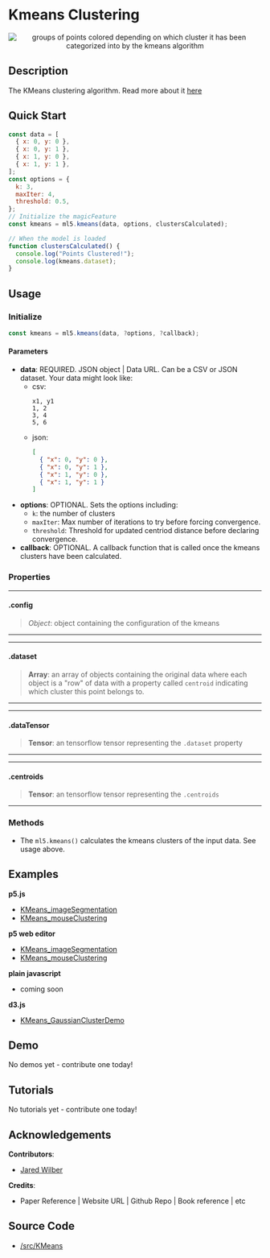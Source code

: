 # Kmeans Clustering

<center>
    <img class="header-img" alt="groups of points colored depending on which cluster it has been categorized into by the kmeans algorithm" src="assets/header-kmeans.png">
</center>

## Description

The KMeans clustering algorithm. Read more about it [here](https://en.wikipedia.org/wiki/K-means_clustering)

## Quick Start

```js
const data = [
  { x: 0, y: 0 },
  { x: 0, y: 1 },
  { x: 1, y: 0 },
  { x: 1, y: 1 },
];
const options = {
  k: 3,
  maxIter: 4,
  threshold: 0.5,
};
// Initialize the magicFeature
const kmeans = ml5.kmeans(data, options, clustersCalculated);

// When the model is loaded
function clustersCalculated() {
  console.log("Points Clustered!");
  console.log(kmeans.dataset);
}
```

## Usage

### Initialize

```js
const kmeans = ml5.kmeans(data, ?options, ?callback);
```

#### Parameters

- **data**: REQUIRED. JSON object | Data URL. Can be a CSV or JSON dataset. Your data might look like:
  - csv:
    ```csv
    x1, y1
    1, 2
    3, 4
    5, 6
    ```
  - json:
    ```json
    [
      { "x": 0, "y": 0 },
      { "x": 0, "y": 1 },
      { "x": 1, "y": 0 },
      { "x": 1, "y": 1 }
    ]
    ```
- **options**: OPTIONAL. Sets the options including:
  - `k`: the number of clusters
  - `maxIter`: Max number of iterations to try before forcing convergence.
  - `threshold`: Threshold for updated centriod distance before declaring convergence.
- **callback**: OPTIONAL. A callback function that is called once the kmeans clusters have been calculated.

### Properties

---

#### .config

> _Object_: object containing the configuration of the kmeans

---

---

#### .dataset

> **Array**: an array of objects containing the original data where each object is a "row" of data with a property called `centroid` indicating which cluster this point belongs to.

---

---

#### .dataTensor

> **Tensor**: an tensorflow tensor representing the `.dataset` property

---

---

#### .centroids

> **Tensor**: an tensorflow tensor representing the `.centroids`

---

### Methods

- The `ml5.kmeans()` calculates the kmeans clusters of the input data. See usage above.

## Examples

**p5.js**

- [KMeans_imageSegmentation](https://github.com/ml5js/ml5-library/tree/main/examples/p5js/KMeans/KMeans_imageSegmentation/)
- [KMeans_mouseClustering](https://github.com/ml5js/ml5-library/tree/main/examples/p5js/KMeans/KMeans_mouseClustering)

**p5 web editor**

- [KMeans_imageSegmentation](https://editor.p5js.org/ml5/sketches/KMeans_imageSegmentation/)
- [KMeans_mouseClustering](https://editor.p5js.org/ml5/sketches/KMeans_mouseClustering)

**plain javascript**

- coming soon

**d3.js**

- [KMeans_GaussianClusterDemo](https://github.com/ml5js/ml5-library/tree/main/examples/d3/KMeans/KMeans_GaussianClusterDemo)

## Demo

No demos yet - contribute one today!

## Tutorials

No tutorials yet - contribute one today!

## Acknowledgements

**Contributors**:

- [Jared Wilber](https://www.jwilber.me/)

**Credits**:

- Paper Reference | Website URL | Github Repo | Book reference | etc

## Source Code

- [/src/KMeans](https://github.com/ml5js/ml5-library/tree/main/src/KMeans)
